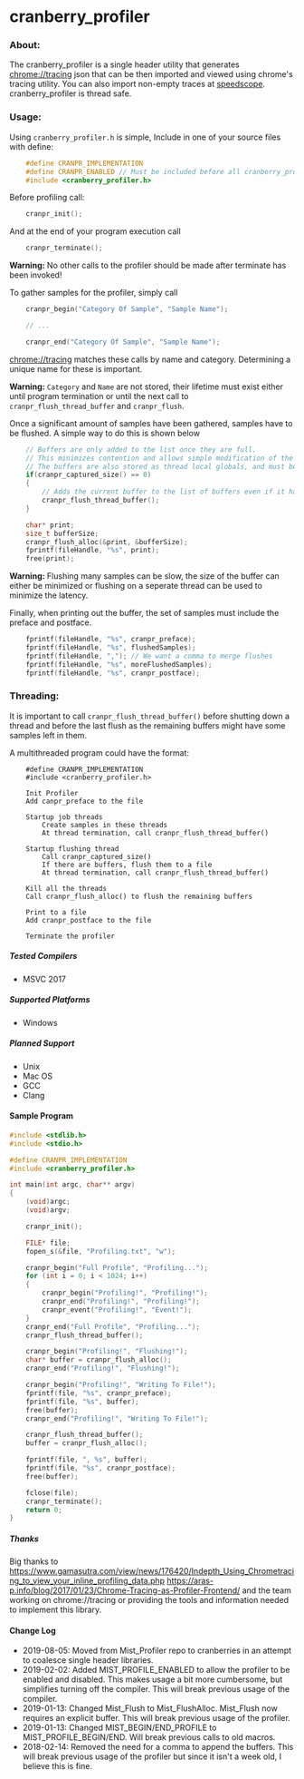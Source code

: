 # cranberry_profiler
### About:
The cranberry_profiler is a single header utility that generates [chrome://tracing](chrome://tracing) json that can be then imported and viewed using chrome's tracing utility. You can also import non-empty traces at [speedscope](speedscope.app).
cranberry_profiler is thread safe.

### Usage:
Using `cranberry_profiler.h` is simple,
Include in one of your source files with define:
```C
	#define CRANPR_IMPLEMENTATION
	#define CRANPR_ENABLED // Must be included before all cranberry_profiler.h includes in order to allow the profiler to work.
	#include <cranberry_profiler.h>
```

Before profiling call:
```C
	cranpr_init();
```

And at the end of your program execution call
```C
	cranpr_terminate();
```
**Warning:** No other calls to the profiler should be made after terminate has been invoked!

To gather samples for the profiler, simply call

```C
	cranpr_begin("Category Of Sample", "Sample Name");

	// ...

	cranpr_end("Category Of Sample", "Sample Name");
```

[chrome://tracing](chrome://tracing) matches these calls by name and category. Determining a unique name for these is important.

**Warning:** `Category` and `Name` are not stored, their lifetime must exist either until program termination or until the next call to `cranpr_flush_thread_buffer` and `cranpr_flush`.

Once a significant amount of samples have been gathered, samples have to be flushed.
A simple way to do this is shown below
```C
	// Buffers are only added to the list once they are full.
	// This minimizes contention and allows simple modification of the buffers.
	// The buffers are also stored as thread local globals, and must be flushed from their threads.
	if(cranpr_captured_size() == 0)
	{
		// Adds the current buffer to the list of buffers even if it hasn't been filled up yet.
		cranpr_flush_thread_buffer();
	}

	char* print;
	size_t bufferSize;
	cranpr_flush_alloc(&print, &bufferSize);
	fprintf(fileHandle, "%s", print);
	free(print);
```
**Warning:** Flushing many samples can be slow, the size of the buffer can either be minimized or
flushing on a seperate thread can be used to minimize the latency.

Finally, when printing out the buffer, the set of samples must include the preface and postface.
```C
	fprintf(fileHandle, "%s", cranpr_preface);
	fprintf(fileHandle, "%s", flushedSamples);
	fprintf(fileHandle, ","); // We want a comma to merge flushes
	fprintf(fileHandle, "%s", moreFlushedSamples);
	fprintf(fileHandle, "%s", cranpr_postface);
```

### Threading:

It is important to call `cranpr_flush_thread_buffer()` before shutting down a thread and 
before the last flush as the remaining buffers might have some samples left in them.

A multithreaded program could have the format:
```
	#define CRANPR_IMPLEMENTATION
	#include <cranberry_profiler.h>
	
	Init Profiler
	Add canpr_preface to the file

	Startup job threads
		Create samples in these threads
		At thread termination, call cranpr_flush_thread_buffer()

	Startup flushing thread
		Call cranpr_captured_size()
		If there are buffers, flush them to a file
		At thread termination, call cranpr_flush_thread_buffer()

	Kill all the threads
	Call cranpr_flush_alloc() to flush the remaining buffers

	Print to a file
	Add cranpr_postface to the file

	Terminate the profiler
```

##### Tested Compilers
- MSVC 2017

##### Supported Platforms
- Windows

##### Planned Support
- Unix
- Mac OS
- GCC
- Clang

#### Sample Program
```C
#include <stdlib.h>
#include <stdio.h>

#define CRANPR_IMPLEMENTATION
#include <cranberry_profiler.h>

int main(int argc, char** argv)
{
	(void)argc;
	(void)argv;

	cranpr_init();

	FILE* file;
	fopen_s(&file, "Profiling.txt", "w");

	cranpr_begin("Full Profile", "Profiling...");
	for (int i = 0; i < 1024; i++)
	{
		cranpr_begin("Profiling!", "Profiling!");
		cranpr_end("Profiling!", "Profiling!");
		cranpr_event("Profiling!", "Event!");
	}
	cranpr_end("Full Profile", "Profiling...");
	cranpr_flush_thread_buffer();

	cranpr_begin("Profiling!", "Flushing!");
	char* buffer = cranpr_flush_alloc();
	cranpr_end("Profiling!", "Flushing!");

	cranpr_begin("Profiling!", "Writing To File!");
	fprintf(file, "%s", cranpr_preface);
	fprintf(file, "%s", buffer);
	free(buffer);
	cranpr_end("Profiling!", "Writing To File!");

	cranpr_flush_thread_buffer();
	buffer = cranpr_flush_alloc();

	fprintf(file, ", %s", buffer);
	fprintf(file, "%s", cranpr_postface);
	free(buffer);

	fclose(file);
	cranpr_terminate();
	return 0;
}
```

##### Thanks
Big thanks to
https://www.gamasutra.com/view/news/176420/Indepth_Using_Chrometracing_to_view_your_inline_profiling_data.php
https://aras-p.info/blog/2017/01/23/Chrome-Tracing-as-Profiler-Frontend/
and the team working on chrome://tracing or providing the tools and information needed to implement this library.

#### Change Log
- 2019-08-05: Moved from Mist_Profiler repo to cranberries in an attempt to coalesce single header libraries.
- 2019-02-02: Added MIST_PROFILE_ENABLED to allow the profiler to be enabled and disabled. This makes usage a bit more cumbersome, but simplifies turning off the compiler. This will break previous usage of the compiler.
- 2019-01-13: Changed Mist_Flush to Mist_FlushAlloc. Mist_Flush now requires an explicit buffer. This will break previous usage of the profiler.
- 2019-01-13: Changed MIST_BEGIN/END_PROFILE to MIST_PROFILE_BEGIN/END. Will break previous calls to old macros.
- 2018-02-14: Removed the need for a comma to append the buffers. This will break previous usage of the profiler but since it isn't a week old, I believe this is fine.

